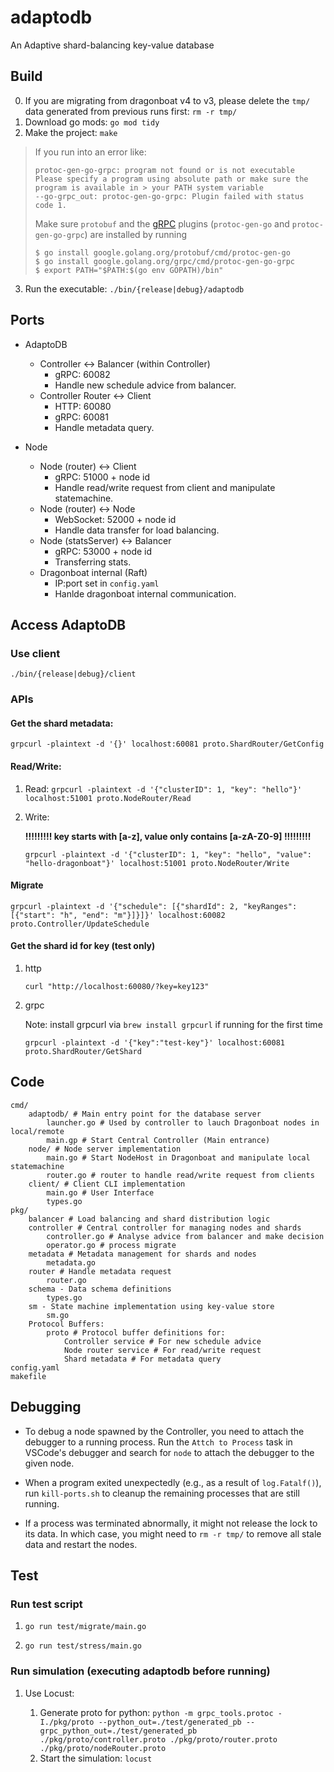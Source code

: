 # adaptodb
An Adaptive shard-balancing key-value database

## Build

0. If you are migrating from dragonboat v4 to v3, please delete the `tmp/` data generated from previous runs first: `rm -r tmp/`
1. Download go mods: `go mod tidy`
2. Make the project: `make`

> If you run into an error like:
> ```
> protoc-gen-go-grpc: program not found or is not executable
> Please specify a program using absolute path or make sure the program is available in > your PATH system variable
> --go-grpc_out: protoc-gen-go-grpc: Plugin failed with status code 1.
> ```
> Make sure `protobuf` and the [gRPC](https://grpc.io/docs/languages/go/quickstart/) plugins (`protoc-gen-go` and `protoc-gen-go-grpc`) are installed by running
> ```shell
> $ go install google.golang.org/protobuf/cmd/protoc-gen-go
> $ go install google.golang.org/grpc/cmd/protoc-gen-go-grpc
> $ export PATH="$PATH:$(go env GOPATH)/bin"
> ```

3. Run the executable: `./bin/{release|debug}/adaptodb`

## Ports
* AdaptoDB
  * Controller <-> Balancer (within Controller)
    * gRPC: 60082
    * Handle new schedule advice from balancer.
  * Controller Router <-> Client
    * HTTP: 60080
    * gRPC: 60081
    * Handle metadata query.

* Node
  * Node (router) <-> Client
    * gRPC: 51000 + node id
    * Handle read/write request from client and manipulate statemachine.
  * Node (router) <-> Node
    * WebSocket: 52000 + node id
    * Handle data transfer for load balancing.
  * Node (statsServer) <-> Balancer
    * gRPC: 53000 + node id
    * Transferring stats.
  * Dragonboat internal (Raft)
    * IP:port set in `config.yaml`
    * Hanlde dragonboat internal communication.

## Access AdaptoDB
### Use client
`./bin/{release|debug}/client`

### APIs
#### Get the shard metadata:

`grpcurl -plaintext -d '{}' localhost:60081 proto.ShardRouter/GetConfig`

#### Read/Write:

1. Read: 
`grpcurl -plaintext -d '{"clusterID": 1, "key": "hello"}' localhost:51001 proto.NodeRouter/Read`

2. Write:

    **!!!!!!!!! key starts with [a-z], value only contains [a-zA-Z0-9] !!!!!!!!!**

    `grpcurl -plaintext -d '{"clusterID": 1, "key": "hello", "value": "hello-dragonboat"}' localhost:51001 proto.NodeRouter/Write`

#### Migrate

`grpcurl -plaintext -d '{"schedule": [{"shardId": 2, "keyRanges": [{"start": "h", "end": "m"}]}]}' localhost:60082 proto.Controller/UpdateSchedule`

#### Get the shard id for key (test only)

1. http

   `curl "http://localhost:60080/?key=key123"`

2. grpc
   
   Note: install grpcurl via `brew install grpcurl` if running for the first time

    `grpcurl -plaintext -d '{"key":"test-key"}' localhost:60081 proto.ShardRouter/GetShard`


## Code
```
cmd/
    adaptodb/ # Main entry point for the database server
        launcher.go # Used by controller to lauch Dragonboat nodes in local/remote
        main.gp # Start Central Controller (Main entrance)
    node/ # Node server implementation
        main.go # Start NodeHost in Dragonboat and manipulate local statemachine
        router.go # router to handle read/write request from clients
    client/ # Client CLI implementation
        main.go # User Interface
        types.go
pkg/
    balancer # Load balancing and shard distribution logic
    controller # Central controller for managing nodes and shards
        controller.go # Analyse advice from balancer and make decision
        operator.go # process migrate
    metadata # Metadata management for shards and nodes
        metadata.go 
    router # Handle metadata request 
        router.go
    schema - Data schema definitions
        types.go
    sm - State machine implementation using key-value store
        sm.go
    Protocol Buffers:
        proto # Protocol buffer definitions for:
            Controller service # For new schedule advice
            Node router service # For read/write request
            Shard metadata # For metadata query
config.yaml
makefile
```

## Debugging

- To debug a node spawned by the Controller, you need to attach the debugger to a running process. Run the `Attch to Process` task in VSCode's debugger and search for `node` to attach the debugger to the given node.
  
- When a program exited unexpectedly (e.g., as a result of `log.Fatalf()`), run `kill-ports.sh` to cleanup the remaining processes that are still running.

- If a process was terminated abnormally, it might not release the lock to its data. In which case, you might need to `rm -r tmp/` to remove all stale data and restart the nodes.

## Test

### Run test script

1. `go run test/migrate/main.go`

2. `go run test/stress/main.go`

### Run simulation (executing adaptodb before running)
1. Use Locust:

   1. Generate proto for python: `python -m grpc_tools.protoc -I./pkg/proto --python_out=./test/generated_pb --grpc_python_out=./test/generated_pb ./pkg/proto/controller.proto ./pkg/proto/router.proto ./pkg/proto/nodeRouter.proto`
   2. Start the simulation: `locust`